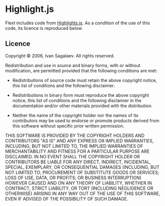 # Highlight.js

Flext includes code from [Highlights.js](https://highlightjs.org). As a condition of the use of this
code, its licence is reproduced below.

## Licence

Copyright &copy; 2006, Ivan Sagalaev. All rights reserved.

Redistribution and use in source and binary forms, with or without modification, are permitted
provided that the following conditions are met:

* Redistributions of source code must retain the above copyright notice, this list of conditions
  and the following disclaimer.

* Redistributions in binary form must reproduce the above copyright notice, this list of
  conditions and the following disclaimer in the documentation and/or other materials provided
  with the distribution.

* Neither the name of the copyright holder nor the names of its contributors may be used to
  endorse or promote products derived from this software without specific prior written
  permission.

THIS SOFTWARE IS PROVIDED BY THE COPYRIGHT HOLDERS AND CONTRIBUTORS "AS
IS" AND ANY EXPRESS OR IMPLIED WARRANTIES, INCLUDING, BUT NOT LIMITED TO, THE
IMPLIED WARRANTIES OF MERCHANTABILITY AND FITNESS FOR A PARTICULAR
PURPOSE ARE DISCLAIMED. IN NO EVENT SHALL THE COPYRIGHT HOLDER OR
CONTRIBUTORS BE LIABLE FOR ANY DIRECT, INDIRECT, INCIDENTAL, SPECIAL,
EXEMPLARY, OR CONSEQUENTIAL DAMAGES (INCLUDING, BUT NOT LIMITED TO,
PROCUREMENT OF SUBSTITUTE GOODS OR SERVICES; LOSS OF USE, DATA, OR
PROFITS; OR BUSINESS INTERRUPTION) HOWEVER CAUSED AND ON ANY THEORY OF
LIABILITY, WHETHER IN CONTRACT, STRICT LIABILITY, OR TORT (INCLUDING
NEGLIGENCE OR OTHERWISE) ARISING IN ANY WAY OUT OF THE USE OF THIS
SOFTWARE, EVEN IF ADVISED OF THE POSSIBILITY OF SUCH DAMAGE.
